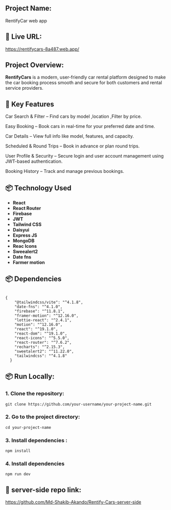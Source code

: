## Project Name:
RentifyCar web app


## 🔗 Live URL:

 https://rentifycars-8a487.web.app/

## Project Overview:

**RentifyCars**  is a modern, user-friendly car rental platform designed to make the car booking process smooth and secure for both customers and rental service providers.

## 🚀 Key Features

Car Search & Filter – Find cars by model ,location ,Filter by price.

Easy Booking – Book cars in real-time for your preferred date and time.

Car Details – View full info like model, features, and capacity.

Scheduled & Round Trips – Book in advance or plan round trips.

User Profile & Security – Secure login and user account management using JWT-based authentication.

Booking History – Track and manage previous bookings.


## 📦 Technology Used

- **React**
- **React Router**
- **Firebase**
- **JWT**
- **Tailwind CSS**
- **Daisyui**
- **Express JS**
- **MongoDB**
- **Reac Icons**
- **Sweealert2**
- **Date fns**
- **Farmer motion**

## 📦 Dependencies
```

{
    "@tailwindcss/vite": "^4.1.8",
    "date-fns": "^4.1.0",
    "firebase": "^11.8.1",
    "framer-motion": "^12.16.0",
    "lottie-react": "^2.4.1",
    "motion": "^12.16.0",
    "react": "^19.1.0",
    "react-dom": "^19.1.0",
    "react-icons": "^5.5.0",
    "react-router": "^7.6.2",
    "recharts": "^2.15.3",
    "sweetalert2": "^11.22.0",
    "tailwindcss": "^4.1.8"
  }
```
## 📦 Run Locally:

### 1. Clone the repository:
```
git clone https://github.com/your-username/your-project-name.git
```

### 2. Go to the project directory:
```
cd your-project-name
```

### 3. Install dependencies :
```
npm install
```

### 4. Install dependencies
```
npm run dev
```
## 🔗 server-side repo link:

https://github.com/Md-Shakib-Akando/Rentify-Cars-server-side
